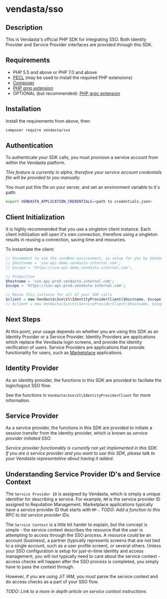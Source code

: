 # vendasta/sso

## Description

This is Vendasta's official PHP SDK for integrating SSO. Both Identity Provider and Service Provider interfaces are provided through this SDK.

## Requirements

- PHP 5.5 and above or PHP 7.0 and above
- [PECL](https://pecl.php.net/) (may be used to install the required PHP extensions)
- [Composer](https://getcomposer.org/)
- [PHP gmp extension](http://php.net/manual/en/book.gmp.php)
- OPTIONAL (but recommended): [PHP grpc extension](https://cloud.google.com/php/grpc)

## Installation

Install the requirements from above, then:

```bash
composer require vendasta/sso
```

## Authentication

To authenticate your SDK calls, you must provision a service account from within the Vendasta platform.

_This feature is currently in alpha, therefore your service account credentials file will be provided to you manually._

You must put this file on your server, and set an environment variable to it's path:

```bash
export VENDASTA_APPLICATION_CREDENTIALS=<path to credentials.json>
```

## Client Initialization

It is highly recommended that you use a singleton client instance. Each client initilization will open it's own connection, therefore using a singleton results in reusing a connection, saving time and resources.

To instantiate the client:

```php
// Uncomment to use the sandbox environment, as setup for you by Vendasta
// $hostname = 'sso-api-demo.vendasta-internal.com';
// $scope = 'https://sso-api-demo.vendasta-internal.com';

// Production
$hostname = 'sso-api-prod.vendasta-internal.com';
$scope = 'https://sso-api-prod.vendasta-internal.com';

// Reuse this instance for all of your SDK calls
$client = new Vendasta\Sso\V1\IdentityProviderClient($hostname, $scope); // For Identity Providers
// $client = new Vendasta\Sso\V1\ServiceProviderClient($hostname, $scope); // For Service Providers
```

## Next Steps

At this point, your usage depends on whether you are using this SDK as an Identity Provider or a Service Provider. Identity Providers are applications which replace the Vendasta login screens, and provide the identity verification of users. Service Providers are applications that provide functionality for users, such as [Marketplace](https://www.vendasta.com/marketplace) applications.

## Identity Provider

As an identity provider, the functions in this SDK are provided to faciliate the login/logout SSO flow.

See the functions in `Vendasta\Sso\V1\IdentityProviderClient` for more information.

## Service Provider

As a service provider, the functions in this SDK are provided to initiate a session transfer from the identity provider, which is known as _service provider initiated SSO_.

_Service provider functionality is currently not yet implemented in this SDK. If you are a service provider and you want to use this SDK, please talk to your Vendasta representative about having it added_.

## Understanding Service Provider ID's and Service Context

The `Service Provider ID` is assigned by Vendasta, which is simply a unique identifier for describing a service. For example, `RM` is the service provider ID assigned to Reputation Management. Marketplace applications typically have a service provider ID that starts with `MP-`. _TODO: Add a function to this RPC to list service provider IDs._

The `Service Context` is a little bit harder to explain, but the concept is simple - the service context describes the resource that the user is attempting to access through the SSO process. A resource could be an account (business), a partner (typically represents screens that are not tied to a single account, such as a user profile screen), or several others. Unless your SSO configuration is setup for just-in-time identity and access management, you will not typically need to care about the service context - access checks will happen after the SSO process is completed, you simply have to pass the context through.

However, if you are using JiT IAM, you _must_ parse the service context and do access checks as a part of your SSO flow. 

_TODO: Link to a more in depth article on service context instructions._